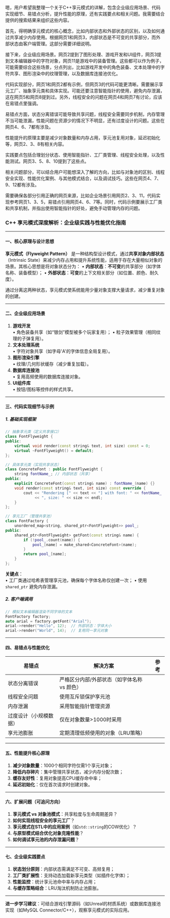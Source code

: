 嗯，用户希望我整理一个关于C++享元模式的详解，包含企业级应用场景、代码实现细节、易错点分析，提升性能的原理，还有实践要点和相关问题。我需要结合提供的搜索结果来组织这些内容。

首先，得明确享元模式的核心概念，比如内部状态和外部状态的区别，以及如何通过共享减少内存使用。根据网页1和网页3，内部状态是不可变的共享部分，而外部状态由客户端管理。这部分需要详细说明。

接下来，企业级应用场景。网页2提到了图形处理、游戏开发和UI组件，网页3提到文本编辑器中的字符对象，网页11是游戏中的装备管理。这些都可以作为例子，可能需要综合这些场景，分点列出，比如游戏开发中的角色装备、文本处理中的字符共享、图形渲染中的纹理管理，以及数据库连接池优化。

代码实现部分，网页1和网页2都有示例，但网页3的代码可能更清晰。需要展示享元工厂、抽象享元类和具体实现。可能还要注意智能指针的使用，避免内存泄漏，这在网页5和网页8提到过。另外，线程安全的问题在网页4和网页7有讨论，应该在易错点里强调。

易错点方面，状态分离错误可能导致共享问题，线程安全需要同步机制，内存管理不当可能泄漏，性能问题在资源少的情况下不明显，还有过度设计的问题。这些在网页4、6、7都有涉及。

性能提升的原理主要是减少对象数量和内存占用，享元池复用对象，延迟初始化等，网页2、3、8有相关内容。

实践要点包括合理划分状态、使用智能指针、工厂类管理、线程安全处理，以及性能测试。网页3、5、8、10提到了这些点。

相关问题部分，可以结合用户可能想深入了解的方向，比如与对象池的区别、线程安全实现、性能优化案例、与其他模式结合，以及调试技巧。这些在网页4、7、9、12都有涉及。

需要确保各部分引用正确的网页来源，比如企业场景引用网页2、3、11，代码实现参考网页1、3、5，易错点引用网页4、6、7等。同时，代码示例要展示工厂类和共享机制，并指出使用智能指针的好处，避免手动管理内存的问题。




### C++ 享元模式深度解析：企业级实践与性能优化指南

---

#### **一、核心原理与设计思想**
**享元模式（Flyweight Pattern）** 是一种结构型设计模式，通过**共享对象内部状态**（Intrinsic State）来减少内存占用和提升系统性能，适用于存在大量相似对象的场景。其核心思想是将对象状态分为：
• **内部状态**：**不可变**的共享部分（如字体名称、装备模型）；
• **外部状态**：**可变**的上下文相关部分（如位置、颜色、耐久度）。

通过分离这两种状态，享元模式使系统能用少量对象支撑大量请求，减少重复对象的创建。

---

#### **二、企业级应用场景**
1. **游戏开发**  
   • 角色装备共享（如“银剑”模型被多个玩家复用）；
   • 粒子效果管理（相同纹理的子弹复用）。
2. **文本处理系统**  
   • 字符对象共享（如字母'A'的字体信息全局复用）。
3. **图形渲染引擎**  
   • 纹理/几何形状缓存（减少重复加载）。
4. **数据库连接池**  
   • 复用高频使用的数据库连接对象。
5. **UI组件库**  
   • 按钮/图标等控件的样式共享。

---

#### **三、代码实现细节与示例**
##### **1. 基础实现框架**
```cpp
// 抽象享元类（定义共享接口）
class FontFlyweight {
public:
    virtual void render(const string& text, int size) const = 0;
    virtual ~FontFlyweight() = default;
};

// 具体享元类（实现共享状态）
class ConcreteFont : public FontFlyweight {
    string fontName_; // 内部状态（共享）
public:
    explicit ConcreteFont(const string& name) : fontName_(name) {}
    void render(const string& text, int size) const override {
        cout << "Rendering [" << text << "] with font: " << fontName_ 
             << ", size: " << size << endl;
    }
};

// 享元工厂（管理共享池）
class FontFactory {
    unordered_map<string, shared_ptr<FontFlyweight>> pool_;
public:
    shared_ptr<FontFlyweight> getFont(const string& name) {
        if (!pool_.count(name)) {
            pool_[name] = make_shared<ConcreteFont>(name);
        }
        return pool_[name];
    }
};
```
**关键点**：  
• 工厂类通过哈希表管理享元池，确保每个字体名称仅创建一次；
• 使用 `shared_ptr` 避免内存泄漏。

##### **2. 客户端调用**
```cpp
// 模拟文本编辑器渲染不同字体的文本
FontFactory factory;
auto arial = factory.getFont("Arial");
arial->render("Hello", 12);  // 外部状态：字体大小
arial->render("World", 14);  // 复用同一享元对象
```

---

#### **四、易错点与性能优化**
| **易错点**                | **解决方案**                          | **参考**      |
|---------------------------|---------------------------------------|---------------|
| 状态分离错误               | 严格区分内部/外部状态（如字体名称 vs 颜色） |  |
| 线程安全问题               | 使用互斥锁保护享元池                  |   |
| 内存泄漏                  | 采用智能指针管理资源                  |  |
| 过度设计（小规模数据）     | 仅在对象数量>1000时采用               |       |
| 享元池膨胀                | 定期清理低频使用的对象（LRU策略）      |      |

---

#### **五、性能提升核心原理**
1. **减少对象数量**：1000个相同字符仅需1个享元对象；
2. **降低内存碎片**：集中管理共享状态，减少内存分配次数；
3. **缓存友好性**：复用对象提高CPU缓存命中率；
4. **延迟初始化**：仅在首次请求时创建对象。

---

#### **六、扩展问题（可追问方向）**
1. **享元模式 vs 对象池模式**：共享粒度与生命周期差异？
2. **如何实现线程安全的享元工厂**？
3. **享元模式在STL中的应用案例**（如`std::string`的COW优化）？
4. **与原型模式结合优化对象克隆性能**？
5. **如何调试享元池的内存泄漏问题**？

---

#### **七、企业级实践要点**
1. **状态划分原则**：内部状态需满足不可变、高频复用；
2. **工厂类扩展性**：支持动态加载新享元类型（如插件化字体）；
3. **性能监控**：统计享元池命中率与内存占用；
4. **与缓存策略结合**：LRU淘汰机制防止池膨胀。

---

**进一步学习建议**：可结合游戏引擎源码（如Unreal的材质系统）或数据库连接池实现（如MySQL Connector/C++），观察享元模式的实际应用。